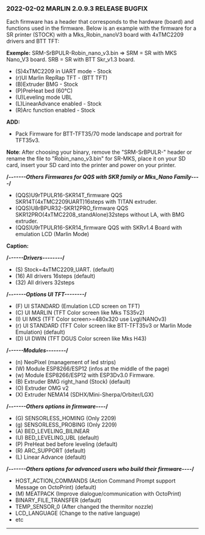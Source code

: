 ### 2022-02-02 MARLIN 2.0.9.3 RELEASE BUGFIX

Each firmware has a header that corresponds to the hardware (board) and functions used in the firmware.
Below is an example with the firmware for a SR printer (STOCK) with a Mks_Robin_nanoV3 board with 4xTMC2209 drivers and BTT TFT:

**Exemple:**
SRM-SrBPULR-Robin_nano_v3.bin
=> SRM = SR with MKS Nano_V3 board.
   SRB = SR with BTT Skr_v1.3 board.
   - (S)4xTMC2209 in UART mode - Stock
   - (r)UI Marlin RepRap TFT - (BTT TFT)  
   - (B)Extruder BMG - Stock
   - (P)PreHeat bed (60°C) 
   - (U)Leveling mode UBL
   - (L)LinearAdvance enabled - Stock 
   - (R)Arc function enabled - Stock

**ADD:**
   - Pack Firmware for BTT-TFT35/70 mode landscape and portrait for TFT35v3. 


  **Note**: After choosing your binary, remove the "SRM-SrBPULR-" header or rename the file to "Robin_nano_v3.bin" for SR-MKS,
  place it on your SD card, insert your SD card into the printer and power on your printer.

  **/*-------Others Firmwares for QQS with SKR family or Mks_Nano Family----*/**
  - (QQS)U9rTPULR16-SKR14T_firmware   QQS SKR14T(4xTMC2209UART)16steps with TITAN extruder. 
  - (QQS)U8rBPUR32-SKR12PRO_firmware     QQS SKR12PRO(4xTMC2208_standAlone)32steps without LA, with BMG extruder.
  - (QQS)U9rTPULR16-SKR14_firmware QQS with SKRv1.4 Board with emulation LCD (Marlin Mode)
  
  **Caption:**

  **/*------Drivers--------*/**
  - (S) Stock=4xTMC2209_UART. (default)
  - (16) All drivers 16steps (default)
  - (32) All drivers 32steps

  **/*-------Options UI TFT--------*/**
  - (F) UI STANDARD (Emulation LCD screen on TFT)
  - (C) UI MARLIN (TFT Color screen like Mks TS35v2)
  - (I) UI MKS (TFT Color screen>=480x320 use Lvgl/NANOv3)
  - (r) UI STANDARD (TFT Color screen like BTT-TFT35v3 or Marlin Mode Emulation) (default)
  - (D) UI DWIN (TFT DGUS Color screen like Mks H43)

  **/*------Modules--------*/**
  - (n) NeoPixel (management of led strips)
  - (W) Module ESP8266/ESP12 (infos at the middle of the page)
  - (w) Module ESP8266/ESP12 with ESP3Dv3.0 Firmware.
  - (B) Extruder BMG right_hand (Stock) (default)
  - (O) Extruder OMG v2
  - (X) Extruder NEMA14 (SDHX/Mini-Sherpa/Orbiter/LGX)
  
  **/*-------Others options in firmware----*/**
  - (G) SENSORLESS_HOMING (Only 2209)
  - (g) SENSORLESS_PROBING (Only 2209)
  - (A) BED_LEVELING_BILINEAR
  - (U) BED_LEVELING_UBL (default)
  - (P) PreHeat bed before leveling (default)
  - (R) ARC_SUPPORT (default)
  - (L) Linear Advance (default)
  
  **/*-------Others options for advanced users who build their firmware----*/**
  - HOST_ACTION_COMMANDS (Action Command Prompt support Message on OctoPrint) (default)
  - (M) MEATPACK (Improve dialogue/communication with OctoPrint)
  - BINARY_FILE_TRANSFER (default)
  - TEMP_SENSOR_0 (After changed the thermitor nozzle)
  - LCD_LANGUAGE (Change to the native language)
  - etc 
  
***
